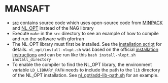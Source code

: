# MANSAFT
- [src](src) contains source code which uses open-source code from [MINPACK](http://www.netlib.org/minpack/)
   and [NL_OPT](https://nlopt.readthedocs.io/en/latest/) instead of the NAG library
- Execute `make` in the `src` directory to see an example of how to compile and run the software with gfortran
- The NL_OPT library must first be installed. See the [installation script](nl_opt/install-nlopt.sh) for details.
  `nl_opt/install-nlopt.sh` was based on 
  the official [installation instructions](https://nlopt.readthedocs.io/en/latest/NLopt_Installation/)
  and can be run like this `bash install-nlopt.sh install_directory`
- To enable the compiler to find the NL_OPT library, the environment variable `LD_LIBRARY_PATH` needs to include
  the path to the `lib` directory of the NL_OPT installation. See [nl_opt/add-lib-path.sh](nl_opt/add-lib-path.sh) for an example.
